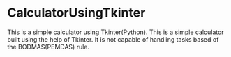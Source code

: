 # CalculatorUsingTkinter
This is a simple calculator using Tkinter(Python).
This is a simple calculator built using the help of Tkinter. It is not capable of handling tasks based of the BODMAS(PEMDAS) rule.
